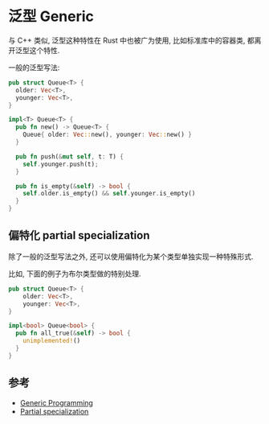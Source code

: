 
# 泛型 Generic
与 C++ 类似, 泛型这种特性在 Rust 中也被广为使用, 比如标准库中的容器类, 都离开泛型这个特性. 

一般的泛型写法:
```rust
pub struct Queue<T> {
  older: Vec<T>,
  younger: Vec<T>,
}

impl<T> Queue<T> {
  pub fn new() -> Queue<T> {
    Queue{ older: Vec::new(), younger: Vec::new() }
  }

  pub fn push(&mut self, t: T) {
    self.younger.push(t);
  }

  pub fn is_empty(&self) -> bool {
    self.older.is_empty() && self.younger.is_empty()
  }
}
```

## 偏特化 partial specialization

除了一般的泛型写法之外, 还可以使用偏特化为某个类型单独实现一种特殊形式.

比如, 下面的例子为布尔类型做的特别处理.

```rust
pub struct Queue<T> {
    older: Vec<T>,
    younger: Vec<T>,
}

impl<bool> Queue<bool> {
  pub fn all_true(&self) -> bool {
    unimplemented!()
  }
}
```

## 参考
- [Generic Programming](https://en.wikipedia.org/wiki/Generic_programming)
- [Partial specialization](https://en.wikipedia.org/wiki/Partial_template_specialization)